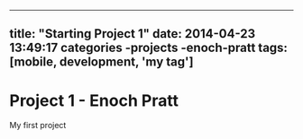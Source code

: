 ___
title: "Starting Project 1"
date: 2014-04-23 13:49:17
categories
-projects
-enoch-pratt
tags: [mobile, development, 'my tag']
---

# Project 1 - Enoch Pratt

My first project